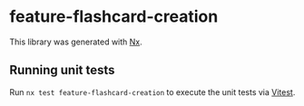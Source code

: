 # feature-flashcard-creation

This library was generated with [Nx](https://nx.dev).

## Running unit tests

Run `nx test feature-flashcard-creation` to execute the unit tests via [Vitest](https://vitest.dev/).
